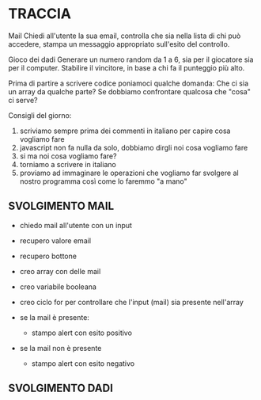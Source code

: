 # TRACCIA

Mail
Chiedi all'utente la sua email,
controlla che sia nella lista di chi può accedere,
stampa un messaggio appropriato sull'esito del controllo.

Gioco dei dadi
Generare un numero random da 1 a 6, sia per il giocatore sia per il computer.
Stabilire il vincitore, in base a chi fa il punteggio più alto.

Prima di partire a scrivere codice poniamoci qualche domanda:
Che ci sia un array da qualche parte?
Se dobbiamo confrontare qualcosa che "cosa" ci serve?

Consigli del giorno:
1. scriviamo sempre prima dei commenti in italiano per capire cosa vogliamo fare
2. javascript non fa nulla da solo, dobbiamo dirgli noi cosa vogliamo fare
3. si ma noi cosa vogliamo fare?
4. torniamo a scrivere in italiano
5. proviamo ad immaginare le operazioni che vogliamo far svolgere al nostro programma così come lo faremmo "a mano"

## SVOLGIMENTO MAIL
- chiedo mail all'utente con un input

- recupero valore email

- recupero bottone

- creo array con delle mail

- creo variabile booleana

- creo ciclo for per controllare che l'input (mail) sia presente nell'array

- se la mail è presente:

    - stampo alert con esito positivo

- se la mail non è presente 

    - stampo alert con esito negativo
 

## SVOLGIMENTO DADI